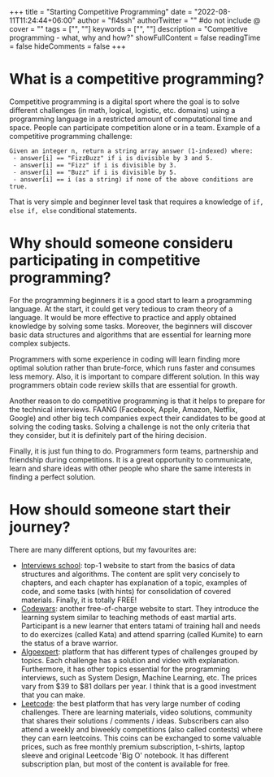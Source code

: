 +++
title = "Starting Competitive Programming"
date = "2022-08-11T11:24:44+06:00"
author = "fl4ssh"
authorTwitter = "" #do not include @
cover = ""
tags = ["", ""]
keywords = ["", ""]
description = "Competitive programming - what, why and how?"
showFullContent = false
readingTime = false
hideComments = false
+++

# What is a competitive programming?
Competitive programming is a digital sport where the goal is to solve different challenges (in math, logical, logistic, etc. domains) using a programming language in a restricted amount of computational time and space. People can participate competition alone or in a team. Example of a competitive programming challenge: 
```
Given an integer n, return a string array answer (1-indexed) where:
 - answer[i] == "FizzBuzz" if i is divisible by 3 and 5.
 - answer[i] == "Fizz" if i is divisible by 3.
 - answer[i] == "Buzz" if i is divisible by 5.
 - answer[i] == i (as a string) if none of the above conditions are true.
```
That is very simple and beginner level task that requires a knowledge of `if, else if, else` conditional statements.

# Why should someone consideru participating in competitive programming?
For the programming beginners it is a good start to learn a programming language. At the start, it could get very tedious to cram theory of a language. It would be more effective to practice and apply obtained knowledge by solving some tasks. Moreover, the beginners will discover basic data structures and algorithms that are essential for learning more complex subjects.

Programmers with some experience in coding will learn finding more optimal solution rather than brute-force, which runs faster and consumes less memory. Also, it is important to compare different solution. In this way programmers obtain code review skills that are essential for growth.

Another reason to do competitive programming is that it helps to prepare for the technical interviews. FAANG (Facebook, Apple, Amazon, Netflix, Google) and other big tech companies expect their candidates to be good at solving the coding tasks. Solving a challenge is not the only criteria that they consider, but it is definitely part of the hiring decision.

Finally, it is just fun thing to do. Programmers form teams, partnership and friendship during competitions. It is a great opportunity to communicate, learn and share ideas with other people who share the same interests in finding a perfect solution.

# How should someone start their journey?
There are many different options, but my favourites are:
 - [Interviews school](https://interviews.school): top-1 website to start from the basics of data structures and algorithms. The content are split very concisely to chapters, and each chapter has explanation of a topic, examples of code, and some tasks (with hints) for consolidation of covered materials. Finally, it is totally FREE!
 - [Codewars](https://codewars.com): another free-of-charge website to start. They introduce the learning system similar to teaching methods of east martial arts. Participant is a new learner that enters tatami of training hall and needs to do exercizes (called Kata) and attend sparring (called Kumite) to earn the status of a brave warrior.
 - [Algoexpert](https://algoexpert.io): platform that has different types of challenges grouped by topics. Each challenge has a solution and video with explanation. Furthermore, it has other topics essential for the programming interviews, such as System Design, Machine Learning, etc. The prices vary from $39 to $81 dollars per year. I think that is a good investment that you can make.
 - [Leetcode](https://leetcode.com): the best platform that has very large number of coding challenges. There are learning materials, video solutions, community that shares their solutions / comments / ideas. Subscribers can also attend a weekly and biweekly competitions (also called contests) where they can earn leetcoins. This coins can be exchanged to some valuable prices, such as free monthly premium subscription, t-shirts, laptop sleeve and original Leetcode 'Big O' notebook. It has different subscription plan, but most of the content is available for free.
